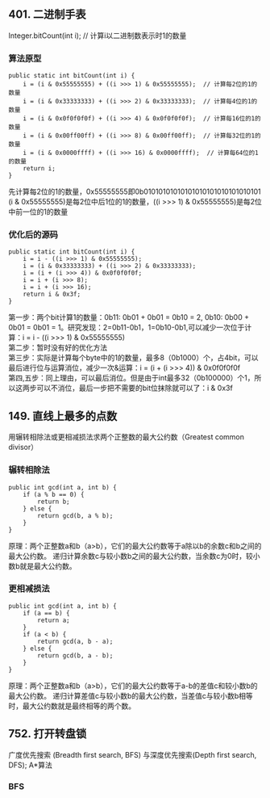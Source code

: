 ## 401. 二进制手表
Integer.bitCount(int i); // 计算i以二进制数表示时1的数量
### 算法原型
~~~
public static int bitCount(int i) {
    i = (i & 0x55555555) + ((i >>> 1) & 0x55555555);  // 计算每2位的1的数量
    i = (i & 0x33333333) + ((i >>> 2) & 0x33333333);  // 计算每4位的1的数量
    i = (i & 0x0f0f0f0f) + ((i >>> 4) & 0x0f0f0f0f);  // 计算每16位的1的数量
    i = (i & 0x00ff00ff) + ((i >>> 8) & 0x00ff00ff);  // 计算每32位的1的数量
    i = (i & 0x0000ffff) + ((i >>> 16) & 0x0000ffff);  // 计算每64位的1的数量
    return i;
}
~~~
先计算每2位的1的数量，0x55555555即‭0b01010101010101010101010101010101  
(i & 0x55555555)是每2位中后1位的1的数量，((i >>> 1) & 0x55555555)是每2位中前一位的1的数量  
### 优化后的源码
~~~
public static int bitCount(int i) {
    i = i - ((i >>> 1) & 0x55555555);
    i = (i & 0x33333333) + ((i >>> 2) & 0x33333333);
    i = (i + (i >>> 4)) & 0x0f0f0f0f;
    i = i + (i >>> 8);
    i = i + (i >>> 16);
    return i & 0x3f;
}
~~~
第一步：两个bit计算1的数量：0b11: 0b01 + 0b01 = 0b10 = 2, 0b10: 0b00 + 0b01 = 0b01 = 1。研究发现：2=0b11-0b1，1=0b10-0b1,可以减少一次位于计算：i = i - ((i >>> 1) & 0x55555555)  
第二步：暂时没有好的优化方法  
第三步：实际是计算每个byte中的1的数量，最多8（0b1000）个，占4bit，可以最后进行位与运算消位，减少一次&运算：i = (i + (i >>> 4)) & 0x0f0f0f0f  
第四,五步：同上理由，可以最后消位。但是由于int最多32（0b100000）个1，所以这两步可以不消位，最后一步把不需要的bit位抹除就可以了：i & 0x3f  

## 149. 直线上最多的点数
用辗转相除法或更相减损法求两个正整数的最大公约数（Greatest common divisor）
### 辗转相除法
~~~
public int gcd(int a, int b) {
    if (a % b == 0) {
        return b;
    } else {
        return gcd(b, a % b);
    }
}
~~~
原理：两个正整数a和b（a>b），它们的最大公约数等于a除以b的余数c和b之间的最大公约数。
递归计算余数c与较小数b之间的最大公约数，当余数c为0时，较小数b就是最大公约数。
### 更相减损法
~~~
public int gcd(int a, int b) {
    if (a == b) {
        return a;
    }
    if (a < b) {
        return gcd(a, b - a);
    } else {
        return gcd(b, a - b);
    }
}
~~~
原理：两个正整数a和b（a>b），它们的最大公约数等于a-b的差值c和较小数b的最大公约数。
递归计算差值c与较小数b的最大公约数，当差值c与较小数b相等时，最大公约数就是最终相等的两个数。

## 752. 打开转盘锁
广度优先搜索 (Breadth first search, BFS) 与深度优先搜索(Depth first search, DFS);
A\*算法
### BFS
~~~

~~~

